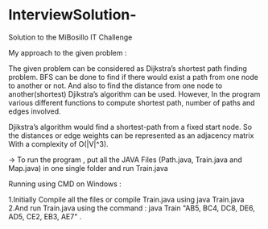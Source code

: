 # InterviewSolution-
Solution to the MiBosillo IT Challenge 

My approach to the given problem : 

The given problem can be considered as Dijkstra’s shortest path finding problem. 
BFS can be done to find if there would exist a path from one node to another or not. 
And also to find the distance from one node to another(shortest) Djikstra’s algorithm can be used. 
However, In the program various different functions to compute shortest path, number of paths and edges involved. 

Djikstra’s algorithm would find a shortest-path from a fixed start node. 
So the distances or edge weights can be represented as an adjacency matrix 
With a complexity of O(|V|^3).

-> To run the program , put all the JAVA Files (Path.java, Train.java and Map.java) in one single folder and run Train.java

Running using CMD on Windows :

1.Initially Compile all the files or compile Train.java using java Train.java 
2.And run Train.java using the command :  java Train "AB5, BC4, DC8, DE6, AD5, CE2, EB3, AE7" . 

      
